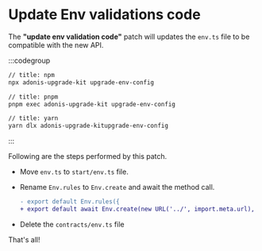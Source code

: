 # Update Env validations code

The **"update env validation code"** patch will updates the `env.ts` file to be compatible with the new API.

:::codegroup

```sh
// title: npm
npx adonis-upgrade-kit upgrade-env-config
```

```sh
// title: pnpm
pnpm exec adonis-upgrade-kit upgrade-env-config
```

```sh
// title: yarn
yarn dlx adonis-upgrade-kitupgrade-env-config
```

:::

Following are the steps performed by this patch.

- Move `env.ts` to `start/env.ts` file.
- Rename `Env.rules` to `Env.create` and await the method call.

  ```diff
  - export default Env.rules({
  + export default await Env.create(new URL('../', import.meta.url), {
  ```

- Delete the `contracts/env.ts` file

That's all!

